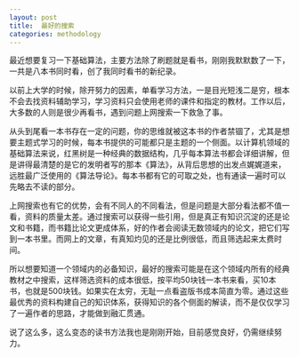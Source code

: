 ```yaml
---
layout: post
title:  最好的搜索
categories: methodology
---
```

最近想要复习一下基础算法，主要方法除了刷题就是看书，刚刚我默默数了一下，一共是八本书同时看，创了我同时看书的新纪录。

以前上大学的时候，除开努力的因素，单看学习方法，一是目光短浅二是穷，根本不会去找资料辅助学习，学习资料只会使用老师的课件和指定的教材。工作以后，大多数的人则是很少再看书，遇到问题上网搜索一下救急了事。

从头到尾看一本书存在一定的问题，你的思维就被这本书的作者禁锢了，尤其是想要主题式学习的时候，每本书提供的可能都只是主题的一个侧面。以计算机领域的基础算法来说，红黑树是一种经典的数据结构，几乎每本算法书都会详细讲解，但是讲得最清楚的是它的发明者写的那本《算法》，从背后思想的出发点娓娓道来，远胜最广泛使用的《算法导论》。每本书都有它的可取之处，也有通读一遍时可以先略去不读的部分。

上网搜索也有它的优势，会有不同人的不同看法，但是问题是大部分看法都不值一看，资料的质量太差。通过搜索可以获得一些引用，但是真正有知识沉淀的还是论文和书籍，而书籍比论文更成体系，好的作者会阅读无数领域内的论文，把它们写到一本书里。而网上的文章，有真知灼见的还是比例很低，而且筛选起来太费时间。

所以想要知道一个领域内的必备知识，最好的搜索可能是在这个领域内所有的经典教材之中搜索，这样筛选资料的成本很低，按平均50块钱一本书来看，买10本书，也就是500块钱。如果实在太穷，无耻一点看盗版书成本简直为零。通过这些最优秀的资料构建自己的知识体系，获得知识的各个侧面的解读，而不是仅仅学习了一遍作者的思路，才能做到融汇贯通。

说了这么多，这么变态的读书方法我也是刚刚开始，目前感觉良好，仍需继续努力。





